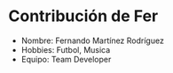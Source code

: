 # Contribución de Fer
- Nombre: Fernando Martínez Rodríguez
- Hobbies: Futbol, Musica 
- Equipo: Team Developer  